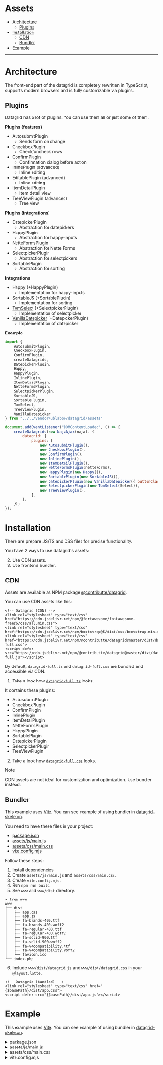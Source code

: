 # Assets

- [Architecture](#architecture)
  - [Plugins](#plugins)
- [Installation](#installation)
  - [CDN](#cdn)
  - [Bundler](#bundler)
- [Example](#example)

-----

# Architecture

The front-end part of the datagrid is completely rewritten in TypeScript, supports modern browsers and is fully customizable via plugins.

## Plugins

Datagrid has a lot of plugins. You can use them all or just some of them.

**Plugins (features)**

- AutosubmitPlugin
  - Sends form on change
- CheckboxPlugin
  - Check/uncheck rows
- ConfirmPlugin
  - Confirmation dialog before action
- InlinePlugin (advanced)
  - Inline editing
- EditablePlugin (advanced)
  - Inline editing
- ItemDetailPlugin
  - Item detail view
- TreeViewPlugin (advanced)
  - Tree view

**Plugins (integrations)**

- DatepickerPlugin
  - Abstraction for datepickers
- HappyPlugin
  - Abstraction for happy-inputs
- NetteFormsPlugin
  - Abstraction for Nette Forms
- SelectpickerPlugin
  - Abstraction for selectpickers
- SortablePlugin
  - Abstraction for sorting

**Integrations**

- Happy (+HappyPlugin)
  - Implementation for happy-inputs
- [SortableJS](https://sortablejs.github.io/Sortable/) (+SortablePlugin)
  - Implementation for sorting
- [TomSelect](https://tom-select.js.org/) (+SelectpickerPlugin)
  - Implementation of selectpicker
- [VanillaDatepicker](https://github.com/mymth/vanillajs-datepicker) (+DatepickerPlugin)
  - Implementation of datepicker

**Example**

```js
import {
	AutosubmitPlugin,
	CheckboxPlugin,
	ConfirmPlugin,
	createDatagrids,
	DatepickerPlugin,
	Happy,
	HappyPlugin,
	InlinePlugin,
	ItemDetailPlugin,
	NetteFormsPlugin,
	SelectpickerPlugin,
	SortableJS,
	SortablePlugin,
	TomSelect,
	TreeViewPlugin,
	VanillaDatepicker
} from "../../vendor/ublaboo/datagrid/assets"

document.addEventListener("DOMContentLoaded", () => {
	createDatagrids(new NajaAjax(naja), {
		datagrid: {
			plugins: [
				new AutosubmitPlugin(),
				new CheckboxPlugin(),
				new ConfirmPlugin(),
				new InlinePlugin(),
				new ItemDetailPlugin(),
				new NetteFormsPlugin(netteForms),
				new HappyPlugin(new Happy()),
				new SortablePlugin(new SortableJS()),
				new DatepickerPlugin(new VanillaDatepicker({ buttonClass: 'btn' })),
				new SelectpickerPlugin(new TomSelect(Select)),
				new TreeViewPlugin(),
			],
		},
	});
});
```

# Installation

There are prepare JS/TS and CSS files for precise functionality.

You have 2 ways to use datagrid's assets:

2. Use CDN assets.
1. Use frontend bundler.

## CDN

Assets are available as NPM package [@contributte/datagrid](https://www.npmjs.com/package/@contributte/datagrid).

You can use CDN assets like this:

```latte
<!-- Datagrid (CDN) -->
<link rel="stylesheet" type="text/css" href="https://cdn.jsdelivr.net/npm/@fortawesome/fontawesome-free@6/css/all.min.css">
<link rel="stylesheet" type="text/css" href="https://cdn.jsdelivr.net/npm/bootstrap@5/dist/css/bootstrap.min.css">
<link rel="stylesheet" type="text/css" href="https://cdn.jsdelivr.net/npm/@contributte/datagrid@master/dist/datagrid-full.css">
<script defer src="https://cdn.jsdelivr.net/npm/@contributte/datagrid@master/dist/datagrid-full.js"></script>
```

By default, `datagrid-full.ts` and `datagrid-full.css` are bundled and accessible via CDN.

1. Take a look how [`datagrid-full.ts`](https://github.com/contributte/datagrid/blob/master/assets/datagrid-full.ts) looks.

It contains these plugins:

- AutosubmitPlugin
- CheckboxPlugin
- ConfirmPlugin
- InlinePlugin
- ItemDetailPlugin
- NetteFormsPlugin
- HappyPlugin
- SortablePlugin
- DatepickerPlugin
- SelectpickerPlugin
- TreeViewPlugin

2. Take a look how [`datagrid-full.css`](https://github.com/contributte/datagrid/blob/master/assets/css/datagrid-full.css) looks.

> [!NOTE]
> CDN assets are not ideal for customization and optimization. Use bundler instead.

## Bundler

This example uses [Vite](https://vitejs.dev). You can see example of using bundler in [datagrid-skeleton](https://github.com/contributte/datagrid-skeleton).

You need to have these files in your project:

- [package.json](https://github.com/contributte/datagrid-skeleton/blob/master/package.json)
- [assets/js/main.js](https://github.com/contributte/datagrid-skeleton/blob/master/assets/js/main.js)
- [assets/css/main.css](https://github.com/contributte/datagrid-skeleton/blob/master/assets/css/main.css)
- [vite.config.mjs](https://github.com/contributte/datagrid-skeleton/blob/master/vite.config.mjs)

Follow these steps:

1. Install dependencies
2. Create `assets/js/main.js` and `assets/css/main.css`.
3. Create `vite.config.mjs`.
4. Run `npm run build`.
5. See `www` and `www/dist` directory.

  ```
  ➜ tree www
  www
  ├── dist
  │   ├── app.css
  │   ├── app.js
  │   ├── fa-brands-400.ttf
  │   ├── fa-brands-400.woff2
  │   ├── fa-regular-400.ttf
  │   ├── fa-regular-400.woff2
  │   ├── fa-solid-900.ttf
  │   ├── fa-solid-900.woff2
  │   ├── fa-v4compatibility.ttf
  │   ├── fa-v4compatibility.woff2
  │   └── favicon.ico
  └── index.php
  ```

6. Include `www/dist/datagrid.js` and `www/dist/datagrid.css` in your `@layout.latte`.

  ```latte
  <!-- Datagrid (bundled) -->
  <link rel="stylesheet" type="text/css" href="{$basePath}/dist/app.css">
  <script defer src="{$basePath}/dist/app.js"></script>
  ```

# Example

This example uses [Vite](https://vitejs.dev). You can see example of using bundler in [datagrid-skeleton](https://github.com/contributte/datagrid-skeleton).

<details>
<summary>package.json</summary>

```json
{
  "dependencies": {
    "@fortawesome/fontawesome-free": "^6.7.2",
    "bootstrap": "^5.3.6",
    "naja": "^2.6.1",
    "nette-forms": "^3.5.3",
    "sortablejs": "^1.15.6",
    "tom-select": "^2.4.3",
    "vanillajs-datepicker": "^1.3.4"
  },
  "devDependencies": {
    "@types/bootstrap-select": "^1.13.7",
    "@types/jquery": "^3.5.32",
    "@types/jqueryui": "^1.12.24",
    "@types/sortablejs": "^1.15.8",
    "@types/vanillajs-datepicker": "^1.3.5",
    "autoprefixer": "^10.4.21",
    "typescript": "^5.8.3",
    "vite": "^6.3.5"
  },
  "scripts": {
    "watch": "vite build --watch --mode=development",
    "build": "vite build --mode=production"
  }
}
```

</details>

<details>
<summary>assets/js/main.js</summary>

```js
import naja from "naja";
import netteForms from "nette-forms";
import {
	AutosubmitPlugin,
	CheckboxPlugin,
	ConfirmPlugin,
	createDatagrids,
	DatepickerPlugin,
	Happy,
	HappyPlugin,
	InlinePlugin,
	ItemDetailPlugin,
	NetteFormsPlugin,
	SelectpickerPlugin,
	SortableJS,
	SortablePlugin,
	TomSelect,
	TreeViewPlugin,
	VanillaDatepicker
} from "../../vendor/ublaboo/datagrid/assets"
import { NajaAjax } from "../../vendor/ublaboo/datagrid/assets/ajax";
import Select from "tom-select";
import { Dropdown } from "bootstrap";

// Styles
import '../css/main.css';

// Datagrid + UI
document.addEventListener("DOMContentLoaded", () => {
	// Initialize dropdowns
	Array.from(document.querySelectorAll('.dropdown'))
		.forEach(el => new Dropdown(el))

	// Initialize Naja (nette ajax)
	naja.formsHandler.netteForms = netteForms;
	naja.initialize();

	// Initialize datagrids
	createDatagrids(new NajaAjax(naja), {
		datagrid: {
			plugins: [
				new AutosubmitPlugin(),
				new CheckboxPlugin(),
				new ConfirmPlugin(),
				new InlinePlugin(),
				new ItemDetailPlugin(),
				new NetteFormsPlugin(netteForms),
				new HappyPlugin(new Happy()),
				new SortablePlugin(new SortableJS()),
				new DatepickerPlugin(new VanillaDatepicker({ buttonClass: 'btn' })),
				new SelectpickerPlugin(new TomSelect(Select)),
				new TreeViewPlugin(),
			],
		},
	});
});
```

</details>

<details>
<summary>assets/css/main.css</summary>

```css
/* Datagrid styles */
@import "@fortawesome/fontawesome-free/css/all.css";
@import 'bootstrap/dist/css/bootstrap.css';
@import 'vanillajs-datepicker/css/datepicker-bs5.css';
@import "tom-select/dist/css/tom-select.css";
@import '../../vendor/ublaboo/datagrid/assets/css/happy.css';
@import '../../vendor/ublaboo/datagrid/assets/css/datagrid.css';

/* Your styles */
```

</details>

<details>
<summary>vite.config.mjs</summary>

```js
import { defineConfig } from 'vite';
import { resolve } from 'path';

export default defineConfig(({ mode }) => {
	const DEV = mode === 'development';

	return {
		publicDir: './assets/public',
		resolve: {
			alias: {
				'@': resolve(__dirname, 'assets/js'),
				'~': resolve(__dirname, 'node_modules'),
			},
		},
		base: process.env.VITE_BASE ?? '/dist/',
		server: {
			open: false,
			hmr: false,
		},
		css: {
			postcss: [
				"autoprefixer"
			]
		},
		build: {
			manifest: true,
			assetsDir: '',
			outDir: './www/dist/',
			emptyOutDir: true,
			minify: DEV ? false : 'esbuild',
			rollupOptions: {
				output: {
					manualChunks: undefined,
					chunkFileNames: '[name].js', // DEV ? '[name].js' : '[name]-[hash].js',
					entryFileNames: '[name].js', // DEV ? '[name].js' : '[name].[hash].js',
					assetFileNames: '[name].[ext]', // DEV ? '[name].[ext]' : '[name].[hash].[ext]',
				},
				input: {
					app: './assets/js/main.js'
				}
			}
		},
	}
});
```

</details>
